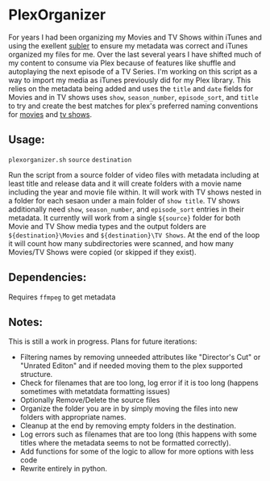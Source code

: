 # PlexOrganizer
For years I had been organizing my Movies and TV Shows within iTunes and using the exellent [subler](https://subler.org) to ensure my metadata was correct and iTunes organized my files for me. Over the last several years I have shifted much of my content to consume via Plex because of features like shuffle and autoplaying the next episode of a TV Series. I'm working on this script as a way to import my media as iTunes previously did for my Plex library. This relies on the metadata being added and uses the `title` and `date` fields for Movies and in TV shows uses `show`, `season_number`, `episode_sort`, and `title` to try and create the best matches for plex's preferred naming conventions for [movies](https://support.plex.tv/articles/naming-and-organizing-your-movie-media-files/) and [tv shows](https://support.plex.tv/articles/naming-and-organizing-your-tv-show-files/).
 
## Usage:
`plexorganizer.sh` `source` `destination`

Run the script from a source folder of video files with metadata including at least title and release data and it will create folders with a movie name including the year and movie file within. It will work with TV shows nested in a folder for each sesaon under a main folder of `show title`. TV shows additionally need `show`, `season_number`, and `episode_sort` entries in their metadata. It currently will work from a single `${source}` folder for both Movie and TV Show media types and the output folders are `${destination}\Movies` and `${destination}\TV Shows`. At the end of the loop it will count how many subdirectories were scanned, and how many Movies/TV Shows were copied (or skipped if they exist).

## Dependencies: 
Requires `ffmpeg` to get metadata

## Notes:
This is still a work in progress. Plans for future iterations:
- Filtering names by removing unneeded attributes like "Director's Cut" or "Unrated Editon" and if needed moving them to the plex supported structure.
- Check for filenames that are too long, log error if it is too long (happens sometimes with metatdata formatting issues)
- Optionally Remove/Delete the source files
- Organize the folder you are in by simply moving the files into new folders with appropriate names.
- Cleanup at the end by removing empty folders in the destination.
- Log errors such as filenames that are too long (this happens with some titles where the metadata seems to not be formatted correctly).
- Add functions for some of the logic to allow for more options with less code
- Rewrite entirely in python.